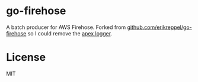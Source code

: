 # go-firehose

A batch producer for AWS Firehose. Forked from [github.com/erikreppel/go-firehose](https://github.com/erikreppel/go-firehose) so I could remove the [apex logger](https://github.com/apex/log).

# License

MIT